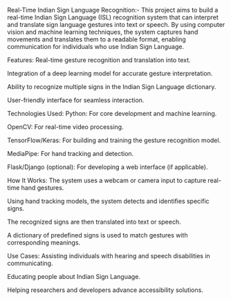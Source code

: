 Real-Time Indian Sign Language Recognition:-
This project aims to build a real-time Indian Sign Language (ISL) recognition system that can interpret and translate sign language gestures into text or speech. By using computer vision and machine learning techniques, the system captures hand movements and translates them to a readable format, enabling communication for individuals who use Indian Sign Language.

Features:
Real-time gesture recognition and translation into text.

Integration of a deep learning model for accurate gesture interpretation.

Ability to recognize multiple signs in the Indian Sign Language dictionary.

User-friendly interface for seamless interaction.

Technologies Used:
Python: For core development and machine learning.

OpenCV: For real-time video processing.

TensorFlow/Keras: For building and training the gesture recognition model.

MediaPipe: For hand tracking and detection.

Flask/Django (optional): For developing a web interface (if applicable).

How It Works:
The system uses a webcam or camera input to capture real-time hand gestures.

Using hand tracking models, the system detects and identifies specific signs.

The recognized signs are then translated into text or speech.

A dictionary of predefined signs is used to match gestures with corresponding meanings.

Use Cases:
Assisting individuals with hearing and speech disabilities in communicating.

Educating people about Indian Sign Language.

Helping researchers and developers advance accessibility solutions.
